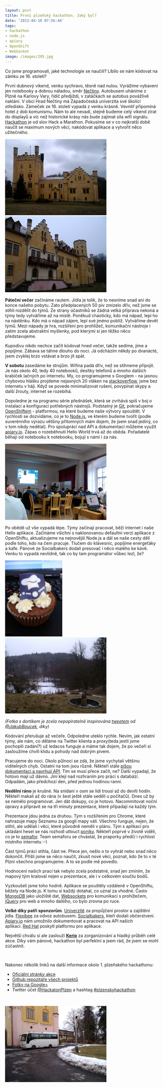 ```yaml
---
layout: post
title: První plzeňský hackathon. Jaký byl?
date: '2013-04-10 07:56:48'
tags:
- hackathon
- node.js
- apiary
- OpenShift
- WebSocket
image: /images/295.jpg
---
```

Co jsme programovali, jaké technologie se naučili? Líbilo se nám kódovat na zámku ze 16. století? 

<p>První dubnový víkend, venku sychravo, těsně nad nulou. Vyrážíme vybaveni jen notebooky a dobrou náladou, směr <a href="https://maps.google.com/maps?q=Ne%C4%8Dtiny,+%C4%8Cesk%C3%A1+republika&hl=cs&ie=UTF8&sll=49.741697,13.371923&sspn=0.187255,0.528374&oq=Ne%C4%8Dtiny&hnear=Ne%C4%8Dtiny,+%C4%8Cesk%C3%A1+republika&t=m&z=12">Nečtiny</a>. Autobusem uháníme z Plzně na Karlovy Vary, řidič předjíždí, v zatáčkách se autobus povážlivě naklání. V obci Hrad Nečtiny má Západočeská univerzita své školící středisko. Zámeček ze 16. století vypadá z venku krásně. Vevnitř připomíná hotel z dob komunismu. Nám to ale nevadí, stejně budeme celý víkend zírat do displayů a víc než historické krásy nás bude zajímat síla wifi signálu. <a href="http://en.wikipedia.org/wiki/Hackathon">Hackathon</a> je od slov Hack a Marathon. Pokusíme se v co nejkratší době naučit se maximum nových věcí, nakódovat aplikace a vytvořit něco užitečného.</p>
<p><img src="/images/295.jpg" alt="Zámek Nečtiny - školící středisko ZČU" width="333" height="250" /> <img src="/images/299.jpg" alt="Zámek nečtiny - exteriéry" width="333" height="250" /></p>
<p><strong>Páteční večer</strong> začínáme rautem. Jídla je tolik, že to nesníme snad ani do konce našeho pobytu. Zato předplacených 50 piv zmizelo dřív, než jsme se stihli rozdělit do týmů. Ze strany účastníků se žádná velká příprava nekoná a týmy tedy vytváříme až na místě. Poněkud chaoticky, kdo má nápad, lepí ho na nástěnku. Kdo má o nápad zájem, lepí své jméno poblíž. Vytváříme devět týmů. Mezi nápady je hra, rozšíření pro prohlížeč, komunikační nástroje i zatím zcela abstraktní myšlenky, pod kterými si jen těžko něco představujeme.</p>
<p>Kupodivu nikdo nechce začít kódovat hned večer, takže sedíme, jíme a popíjíme. Zábava se táhne dlouho do noci. Já odcházím někdy po dvanácté, jsem zvyklej brzo vstávat a brzo jít spát. </p>
<p><strong>V sobotu</strong><strong> </strong>﻿zasedáme ke strojům. Wifina padá dřív, než se stihneme připojit. Je nás okolo 40, tedy 40 notebooků, desítky telefonů a mnoho dalších krabiček lačných po internetu. My, co programujeme s Googlem - na jasnou chybovou hlášku projdeme nejasných 20 vláken na <a href="http://stackoverflow.com/">stackoverflow</a>, jsme bez internetu v háji. Když se povede minimalizovat rušení, povypínat skypy a další žrouty, internet se rozebíhá.  </p>
<p>Dopoledne je na programu série přednášek, která se zvrhává spíš v boj o instalaci a konfiguraci potřebných nástrojů. Podstatný je <a href="http://git-scm.com/">Git</a>, pokračujeme <a href="https://www.openshift.com/">OpenShiftem</a> - platformou, na které budeme naše výtvory spouštět. V rychlosti se dozvídáme, co je to <a href="http://nodejs.org/">Node.js</a>, ve kterém budeme tvořit (podle suverénního výrazu většiny přítomných mám dojem, že jsem snad jediný, co v tom nikdy nedělal). Pro spolupráci nad API a dokumentací můžeme využít <a href="http://apiary.io/">apiary.io</a>. Zápas o rozeběhnutí Hello World trvá až do oběda. Pořadatelé běhají od notebooku k notebooku, bojují s námi i za nás.</p>
<p><img src="/images/296.jpg" alt="Plzeňský hackathon - bojujeme s instalací prostředí" width="333" height="250" /></p>
<p>Po obědě už vše vypadá lépe. Týmy začínají pracovat, běží internet i naše Hello aplikace. Začínáme všichni s naklonovanou defaultní verzí aplikace z OpenShiftu, aktualizujeme na nejnovější Node.js a dál se naše cesty dělí podle toho, kdo na čem pracuje. Tlučem do klávesnic, popíjíme energeťáky a kafe. Pánové ze Socialbakers dodali presovač i něco malého ke kávě. Venku to vypadá nevlídně, tak co by tam programátor vůbec lezl, že?</p>
<p><img src="/images/297.jpg" alt="Dortík by SocialBakers" width="188" height="250" /> <img src="/images/298.jpg" alt="Zámek Nečtiny - jezírko a park" width="333" height="250" /></p>
<p><em>(Fotka s dortíkem je zcela nepopiratelně inspirována <a href="https://twitter.com/JakubBoucek/status/320500620803072000">tweetem</a> od <a href="https://twitter.com/JakubBoucek">@JakubBoucek</a>, díky)</em></p>
<p>Kódování přerušuje až večeře. Odpoledne uteklo rychle. Nevím, jak ostatní týmy, ale nám, co děláme na Twitter klienta a proxy(teda jestli jsme pochopili zadání?) už ledacos funguje a máme tak dojem, že po večeři si zasloužíme chvíli klidu a pohody nad dobrým pivem.</p>
<p>Pracujeme do noci. Okolo půlnoci se zdá, že jsme vychytali většinu viditelných chyb. Ostatní na tom jsou různě. Někteří stále <a href="https://twitter.com/MichalBryxi/status/320684465947037696">píšou dokumentaci a navrhují API</a>. Tím se musí přece začít, ne? Další vypadají, že hotovo mají už dávno. Jiní klejí nad rozhraním pro práci s databází. Odpadám, jako předchozí den, před jednou hodinou ranní.</p>
<p><strong>Nedělní ráno</strong> je krušné. Na snídani v osm se lidi trousí až do devíti hodin. Někteří makali až do rána (v šest ještě stále seděli u počítačů). Dnes už by se nemělo programovat. Jen dát dokupy, co je hotovo. Nacommitovat noční úpravy a připravit se na tři minuty prezentace, které připadají na každý tým.</p>
<p>Prezentace jdou jedna za druhou. Tým s rozšířením pro Chrome, které nahrazuje mapy Seznamu za googlí mapy válí. Všechno funguje, nejen, že stihli, ale udělali i věci, které původně neměli v plánu. Tým s aplikací pro ukládání hesel se nás rozhodl utlouct <a href="https://twitter.com/JakubBoucek/status/321591136558919680">poníky</a>. Někteří poprvé v životě viděli, co je to <a href="http://cs.wikipedia.org/wiki/Semafor_(abeceda)">semafor</a>. Team semaforu se chvástal, že praporky předčí i rychlost místního internetu :-)</p>
<p>Část týmů práci stihla, část ne. Přece jen, nešlo o to vyhrát nebo snad něco dokončit. Přišli jsme se něco naučit, zkusit nové věci, poznat, kdo že to v té Plzni všechno programujeme. A to se podle mě povedlo. </p>
<p>Hodnocení našich prací tak nebylo zcela podstatné, snad jen zmíním, že mapový tým kraloval nejen u prezentace, ale i v celkovém součtu bodů. </p>
<p>Vyzkoušeli jsme toho hodně. Aplikace se pouštěly vzdáleně v OpenShiftu, běžely na Node.js. K tomu si každý dotahal, co uznal za vhodné. Často <a href="http://www.mongodb.org/">MongoDB</a> jako uložiště dat, <a href="http://en.wikipedia.org/wiki/WebSocket">Websockets</a> pro komunikaci s prohížečem, <a href="http://jquery.com/">jQuery</a> pro web a mnoho dalšího, co bylo zrovna po ruce. </p>
<p><strong>Velké díky patří sponzorům</strong>. <a href="http://www.zcu.cz/">Univerzitě</a> za propůjčení prostor a zajištění jídla. <a href="http://www.flexibee.eu/">Flexibee</a> za odvoz autobusem. <a href="http://www.socialbakers.com/">Socialbakers</a>, kteří dodali občerstvení. <a href="http://apiary.io/">Apiary</a><a href="http://apiary.io/">.</a><a href="http://apiary.io/">io</a> nám umožnilo dokumentovat a pracovat na API našich aplikací. <a href="https://www.openshift.com/">R</a><a href="https://www.openshift.com/">ed</a><a href="https://www.openshift.com/"> Hat</a> poskytl platformu pro aplikace.</p>
<p>Největší chválu si ale zaslouží <strong><a href="http://www.kerio.cz/">Kerio</a></strong> za zorganizování a hladký průběh celé akce. Díky vám pánové, hackathon byl perfektní a jsem rád, že jsem se mohl zúčastnit.</p>
<p> </p>
<p>Nakonec několik linků na další informace okolo 1. plzeňského hackathonu:</p>
<ul>
<li><a href="http://plzenskyhackathon.cz/">Oficiální stránky akce</a></li>
<li><a href="https://github.com/PlzenskyHackathon2013/">Github repozitáře všech projektů</a></li>
<li><a href="https://t.co/kzmN309hA0">Fotky na Google+</a></li>
<li>Twitter účet <a href="https://twitter.com/HackatonPlzen">@HackatonPlzen</a> a hashtag <a href="https://twitter.com/search/realtime?q=%23plzenskyhackathon&src=hash">#plzenskyhackathon</a></li>
</ul>
<p> </p>
<p><img src="/images/300.jpg" alt="bus" width="333" height="250" /></p>

